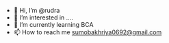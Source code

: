 - 👋 Hi, I’m @rudra
- 👀 I’m interested in ....
- 🌱 I’m currently learning BCA
- 📫 How to reach me sumobakhriya0692@gmail.com

<!---
rudra2468/rudra2468 is a ✨ special ✨ repository because its `README.md` (this file) appears on your GitHub profile.
You can click the Preview link to take a look at your changes.
--->

